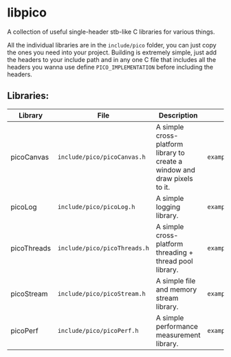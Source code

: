 # libpico
A collection of useful single-header stb-like C libraries for various things.

All the individual libraries are in the `include/pico` folder, you can just copy the ones you need into your project.
Building is extremely simple, just add the headers to your include path and in any one C file that includes all the 
headers you wanna use define `PICO_IMPLEMENTATION` before including the headers.

## Libraries:

| Library | File | Description | Example |
|---------|------|-------------|---------|
| picoCanvas | `include/pico/picoCanvas.h` | A simple cross-platform library to create a window and draw pixels to it. | `examples/picoCanvas` |
| picoLog | `include/pico/picoLog.h` | A simple logging library. | `examples/picoLog` |
| picoThreads | `include/pico/picoThreads.h` | A simple cross-platform threading + thread pool library. | `examples/picoThreads` |
| picoStream | `include/pico/picoStream.h` | A simple file and memory stream library. | `examples/picoStream` |
| picoPerf | `include/pico/picoPerf.h` | A simple performance measurement library. | `examples/picoPerf` |